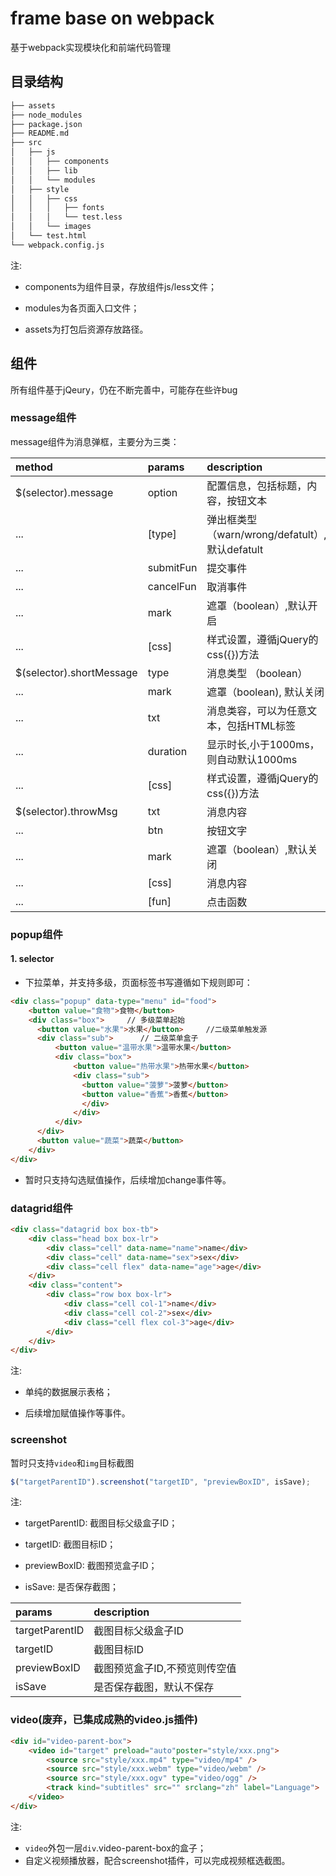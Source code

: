 # frame base on webpack

基于webpack实现模块化和前端代码管理

## 目录结构

~~~bash
├── assets
├── node_modules
├── package.json
├── README.md
├── src
│   ├── js
│   │   ├── components
│   │   ├── lib
│   │   └── modules
│   ├── style
│   │   ├── css
│   │   │   ├── fonts
│   │   │   └── test.less
│   │   └── images
│   └── test.html
└── webpack.config.js
~~~

注:
- components为组件目录，存放组件js/less文件；

- modules为各页面入口文件；

- assets为打包后资源存放路径。

## 组件

所有组件基于jQeury，仍在不断完善中，可能存在些许bug

### message组件

message组件为消息弹框，主要分为三类：

| method    |   params  |  description |
| :----- |:----------| :-----------|
| $(selector).message |option  | 配置信息，包括标题，内容，按钮文本 |
| ... |[type]   |弹出框类型 （warn/wrong/defatult）,默认defatult |
| ... |submitFun   | 提交事件|
| ... |cancelFun   | 取消事件|
| ... |mark   |遮罩（boolean）,默认开启 |
| ... |[css]   | 样式设置，遵循jQuery的css({})方法|
|  $(selector).shortMessage | type | 消息类型 （boolean）|
| ... | mark  | 遮罩（boolean), 默认关闭|
| ... | txt | 消息类容，可以为任意文本，包括HTML标签 |
| ... | duration  | 显示时长,小于1000ms，则自动默认1000ms |
| ... | [css]  | 样式设置，遵循jQuery的css({})方法 |
|  $(selector).throwMsg |txt | 消息内容 |
| ... |btn  | 按钮文字 |
| ... |mark  | 遮罩（boolean）,默认关闭 |
| ... |[css]  | 消息内容 |
| ... |[fun] | 点击函数 |

### popup组件
#### 1. selector 

- 下拉菜单，并支持多级，页面标签书写遵循如下规则即可：

~~~html
<div class="popup" data-type="menu" id="food">
    <button value="食物">食物</button>
    <div class="box">     // 多级菜单起始
      <button value="水果">水果</button>     //二级菜单触发源
      <div class="sub">      // 二级菜单盒子
          <button value="温带水果">温带水果</button>
          <div class="box">
              <button value="热带水果">热带水果</button>
              <div class="sub">
                <button value="菠萝">菠萝</button>
                <button value="香蕉">香蕉</button>
                </div>
              </div>
          </div>
      </div>
      <button value="蔬菜">蔬菜</button>
    </div>
</div>
~~~

- 暂时只支持勾选赋值操作，后续增加change事件等。

### datagrid组件
~~~html
<div class="datagrid box box-tb">
    <div class="head box box-lr">
        <div class="cell" data-name="name">name</div>
        <div class="cell" data-name="sex">sex</div>
        <div class="cell flex" data-name="age">age</div>
    </div>
    <div class="content">
        <div class="row box box-lr">
            <div class="cell col-1">name</div>
            <div class="cell col-2">sex</div>
            <div class="cell flex col-3">age</div>
        </div>
    </div>
</div>
~~~
注:

- 单纯的数据展示表格；

- 后续增加赋值操作等事件。

### screenshot
    
暂时只支持<code>video</code>和<code>img</code>目标截图

~~~javascript
$("targetParentID").screenshot("targetID", "previewBoxID", isSave);
~~~

注:

- targetParentID: 截图目标父级盒子ID；

- targetID: 截图目标ID；

- previewBoxID: 截图预览盒子ID；

- isSave: 是否保存截图；

|   params  |  description |
|:-------------| :--------------|
| targetParentID | 截图目标父级盒子ID |
| targetID | 截图目标ID |
| previewBoxID | 截图预览盒子ID,不预览则传空值 |
| isSave | 是否保存截图，默认不保存 |

### video(废弃，已集成成熟的video.js插件)

~~~html
<div id="video-parent-box">
    <video id="target" preload="auto"poster="style/xxx.png">
        <source src="style/xxx.mp4" type="video/mp4" />
        <source src="style/xxx.webm" type="video/webm" />
        <source src="style/xxx.ogv" type="video/ogg" />
        <track kind="subtitles" src="" srclang="zh" label="Language">
    </video>
</div>
~~~
注:

- <code>video</code>外包一层<code>div</code>.video-parent-box的盒子；
- 自定义视频播放器，配合screenshot插件，可以完成视频框选截图。

  



